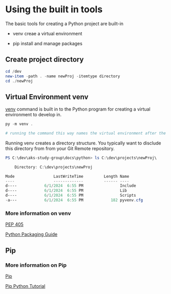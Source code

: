 # Using the built in tools

The basic tools for creating a Python project are built-in

- venv creae a virtual environment

- pip install and manage packages

## Create project directory

```powershell
cd /dev
new-item -path . -name newProj -itemtype directory
cd ./newProj
 ```

## Virtual Environment  venv

[venv](https://docs.python.org/3/library/venv.html#module-venv) command is built in to the Python program for creating a virtual environment to develop in.

``` powershell
py -m venv .

# running the command this way names the virtual environment after the containing folder. when you run the activate script it will label the prompt with the project name.
```

Running venv creates a directory structure. You typically want to disclude this directory from from your Git Remote repository.

```powershell
PS C:\dev\aks-study-group\docs\python> ls C:\dev\projects\newProj\

    Directory: C:\dev\projects\newProj

Mode                 LastWriteTime         Length Name
----                 -------------         ------ ----
d----            6/1/2024  6:55 PM                Include
d----            6/1/2024  6:55 PM                Lib
d----            6/1/2024  6:55 PM                Scripts
-a---            6/1/2024  6:55 PM            182 pyvenv.cfg
```

### More information on venv

[PEP 405](https://peps.python.org/pep-0405/)

[Python Packaging Guide](https://packaging.python.org/guides/installing-using-pip-and-virtual-environments/#create-and-use-virtual-environments)

## Pip

### More information on Pip

[Pip](https://pip.pypa.io/en/stable/)

[Pip Python Tutorial](https://docs.python.org/3/tutorial/venv.html#managing-packages-with-pip)
